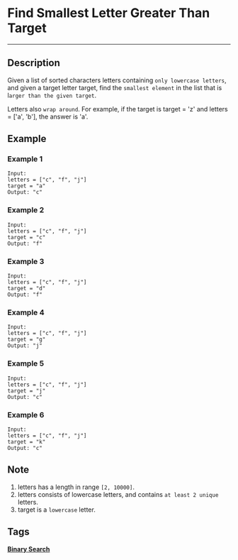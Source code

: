 # Find Smallest Letter Greater Than Target
-----
## Description
Given a list of sorted characters letters containing ```only lowercase letters```, and given a target letter target, find the ```smallest element``` in the list that is l```arger than the given target```.

Letters also ```wrap around```. For example, if the target is target = 'z' and letters = ['a', 'b'], the answer is 'a'.

## Example
### Example 1
```
Input:
letters = ["c", "f", "j"]
target = "a"
Output: "c"
```

### Example 2
```
Input:
letters = ["c", "f", "j"]
target = "c"
Output: "f"
```

### Example 3
```
Input:
letters = ["c", "f", "j"]
target = "d"
Output: "f"
```

### Example 4
```
Input:
letters = ["c", "f", "j"]
target = "g"
Output: "j"
```

### Example 5
```
Input:
letters = ["c", "f", "j"]
target = "j"
Output: "c"
```

### Example 6
```
Input:
letters = ["c", "f", "j"]
target = "k"
Output: "c"
```

## Note
1. letters has a length in range ```[2, 10000]```.
2. letters consists of lowercase letters, and contains ```at least 2 unique``` letters.
3. target is a ```lowercase``` letter.

## Tags
**[Binary Search](https://leetcode.com/tag/BinarySearch)**
